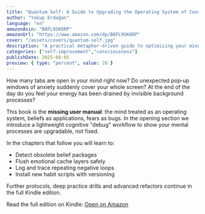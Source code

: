 ```yaml
---
title: "Quantum Self: A Guide to Upgrading the Operating System of Consciousness"
author: "Yakup Erdoğan"
language: "en"
amazonAsin: "B0FL9SK6RP"
amazonUrl: "https://www.amazon.com/dp/B0FL9SK6RP"
cover: "/assets/covers/quantum-self.jpg"
description: "A practical metaphor-driven guide to optimizing your mind like an operating system—debug beliefs, refactor habits, reclaim focused cognitive bandwidth."
categories: ["self-improvement","consciousness"]
publishDate: 2025-08-05
preview: { type: "percent", value: 20 }
---
```


<!-- preview-start -->
How many tabs are open in your mind right now? Do unexpected pop‑up windows of anxiety suddenly cover your whole screen? At the end of the day do you feel your energy has been drained by invisible background processes?

This book is the **missing user manual**: the mind treated as an operating system, beliefs as applications, fears as bugs. In the opening section we introduce a lightweight cognitive "debug" workflow to show your mental processes are upgradable, not fixed.

In the chapters that follow you will learn to:
- Detect obsolete belief packages
- Flush emotional cache layers safely
- Log and trace repeating negative loops
- Install new habit scripts with versioning

Further protocols, deep practice drills and advanced refactors continue in the full Kindle edition.
<!-- preview-end -->

Read the full edition on Kindle: <a href="https://www.amazon.com/dp/B0FL9SK6RP" rel="noopener" target="_blank">Open on Amazon</a>

